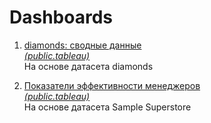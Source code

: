 # Dashboards

1. [diamonds: сводные данные](https://github.com/tat7014/Dashboards/blob/main/diamonds:%20сводные%20данные.md)  
  [*(public.tableau)*](https://public.tableau.com/views/diamonds_16683615351350/Dashboard1?:language=en-US&:display_count=n&:origin=viz_share_link)  
   На основе датасета diamonds

2. [Показатели эффективности менеджеров]()  
   [*(public.tableau)*](https://public.tableau.com/views/training_SampleSuperstore/Dashboard1?:language=en-US&:display_count=n&:origin=viz_share_link)  
   На основе датасета Sample Superstore  
   
   
